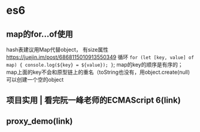 <!--
 * @Author: your name
 * @Date: 2020-11-21 15:07:35
 * @LastEditTime: 2020-11-21 15:09:07
 * @LastEditors: Please set LastEditors
 * @Description: es6特殊用法
 * @FilePath: \garbage-book\on_the_job\归类\js\es6.md
-->

# es6

## map的for...of使用

hash表建议用Map代替object， 有size属性
<https://juejin.im/post/6868115010913550349>
循环 `for (let [key, value] of map) { console.log(${key} = ${value}); }`;
map的key的顺序是有序的； map上面的key不会和原型链上的重名（toString也没有，用object.create(null)可以创建一个空的object

## 项目实用 | 看完阮一峰老师的ECMAScript 6(link)

## proxy_demo(link)